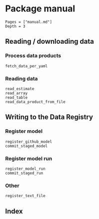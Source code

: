 # Package manual
```@contents
Pages = ["manual.md"]
Depth = 3
```

## Reading / downloading data

### Process data products

```@docs
fetch_data_per_yaml
```

### Reading data

```@docs
read_estimate
read_array
read_table
read_data_product_from_file
```

## Writing to the Data Registry

### Register model
```@docs
register_github_model
commit_staged_model
```

### Register model run
```@docs
register_model_run
commit_staged_run
```

### Other
```@docs
register_text_file
```

## Index
```@index
```
